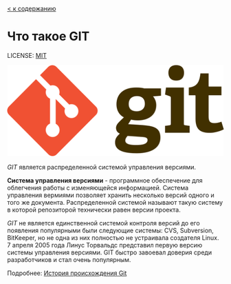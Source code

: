 [< к содержанию](./readme.md)

# Что такое GIT

LICENSE: [MIT](./license.md)

![](./assets/Git-logo.svg.png)

*GIT* является распределенной системой управления версиями. 

**Система управления версиями** - программное обеспечение для облегчения работы с изменяющейся информацией. Система управления вермиями позволяет хранить несколько версий одного и того же документа. Распределенной системой называют такую систему в которой репозиторой технически равен версии проекта. 

 *GIT* не является единственной системой контроля версий до его появления популярными были следующие системы: CVS, Subversion, BitKeeper, но не одна из них полностью не устраивала создателя Linux. 7 апреля 2005 года Линус Торвальдс представил первую версию системы управления версиями. GIT быстро завоевал доверия среди разработчиков и стал очень популярным.

 Подробнее: [История происхождения Git](https://techrocks.ru/2019/02/19/git-origin-story/)